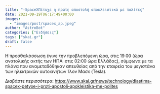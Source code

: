 ```yaml
---
title: "-SpaceXΠέτυχε η πρώτη αποστολή αποκλειστικά με πολίτες"
date: 2021-09-19T06:17:49+00:00
images:
  - "images/post/spacex_ap.jpeg"
author: "AstroBot"
categories: ["Ειδήσεις"]
tags: ["skai.gr"]
draft: false
---
```


Η προσθαλάσσωση έγινε την προβλεπόμενη ώρα, στις 19:00 (ώρα ανατολικής ακτής των ΗΠΑ· στις 02:00 ώρα Ελλάδας), σύμφωνα με τα πλάνα που αναμεταδόθηκαν απευθείας από την εταιρεία του μεγιστάνα των ηλεκτρικών αυτοκινήτων Ίλον Μασκ (Tesla). 

Διαβάστε περισσότερα: https://www.skai.gr/news/technology/diastima-spacex-petyxe-i-proti-apostoli-apokleistika-me-polites
